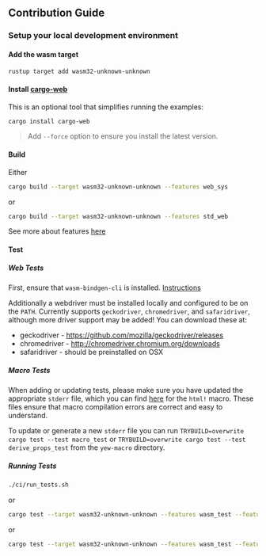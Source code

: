 ## Contribution Guide

### Setup your local development environment

#### Add the wasm target

```bash
rustup target add wasm32-unknown-unknown
```

#### Install [cargo-web]

This is an optional tool that simplifies running the examples:

```bash
cargo install cargo-web
```

> Add `--force` option to ensure you install the latest version.

[cargo-web]: https://github.com/koute/cargo-web

#### Build

Either
```bash
cargo build --target wasm32-unknown-unknown --features web_sys
```
or
```bash
cargo build --target wasm32-unknown-unknown --features std_web
```
See more about features [here](https://docs.rs/yew/0.14.0/yew/#important-notes)


#### Test

##### Web Tests
First, ensure that `wasm-bindgen-cli` is installed.
[Instructions](https://rustwasm.github.io/docs/wasm-bindgen/wasm-bindgen-test/usage.html#install-the-test-runner)

Additionally a webdriver must be installed locally and configured to be on the
`PATH`. Currently supports `geckodriver`, `chromedriver`, and `safaridriver`,
although more driver support may be added! You can download these at:

* geckodriver - https://github.com/mozilla/geckodriver/releases
* chromedriver - http://chromedriver.chromium.org/downloads
* safaridriver - should be preinstalled on OSX

##### Macro Tests
When adding or updating tests, please make sure you have updated the appropriate `stderr` file, which you can find [here](https://github.com/yewstack/yew/tree/master/yew-macro/tests/macro) for the `html!` macro. These files ensure that macro compilation errors are correct and easy to understand.

To update or generate a new `stderr` file you can run `TRYBUILD=overwrite cargo test --test macro_test` or `TRYBUILD=overwrite cargo test --test derive_props_test` from the `yew-macro` directory.

##### Running Tests

```bash
./ci/run_tests.sh
```
or

```bash
cargo test --target wasm32-unknown-unknown --features wasm_test --features web_sys
```
or

```bash
cargo test --target wasm32-unknown-unknown --features wasm_test --features std_web
```
